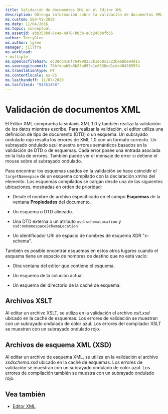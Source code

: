 ```yaml
---
title: Validación de documentos XML en el Editor XML
description: Obtenga información sobre la validación de documentos XML en el editor XML y cómo comprueba la sintaxis XML 1.0 y realiza la validación de datos a medida que se escribe.
ms.custom: SEO-VS-2020
ms.date: 11/04/2016
ms.topic: conceptual
ms.assetid: abb353bd-6c4a-4978-b03b-a8c245bbfb55
author: TerryGLee
ms.author: tglee
manager: jillfra
ms.workload:
- multiple
ms.openlocfilehash: ec38cb416f764990252b1e58c2322bea8be94d15
ms.sourcegitcommit: 75bfdaab9a8b23a097c1e8538ed1cde404305974
ms.translationtype: HT
ms.contentlocale: es-ES
ms.lasthandoff: 11/07/2020
ms.locfileid: "94351458"
---
```

# <a name="xml-document-validation"></a>Validación de documentos XML

El Editor XML comprueba la sintaxis XML 1.0 y también realiza la validación de los datos mientras escribe. Para realizar la validación, el editor utiliza una definición de tipo de documento (DTD) o un esquema. Un subrayado ondulado rojo resalta los errores de XML 1.0 con un formato correcto. Un subrayado ondulado azul muestra errores semánticos basados en la validación de DTD o de esquemas. Cada error posee una entrada asociada en la lista de errores. También puede ver el mensaje de error si detiene el mouse sobre el subrayado ondulado.

Para encontrar los esquemas usados en la validación se hace coincidir el `targetNamespace` de un esquema compilado con la declaración xmlns del elemento. Los esquemas compilados se cargan desde una de las siguientes ubicaciones, mostradas en orden de prioridad:

- Desde el nombre de archivo especificado en el campo **Esquemas** de la ventana **Propiedades** del documento.

- Un esquema o DTD alineado.

- Una DTD externa o un atributo `xsd:schemaLocation` y `xsd:noNamespaceSchemaLocation`

- Un identificador URI de espacio de nombres de esquema XDR "x-schema".

También es posible encontrar esquemas en estos otros lugares cuando el esquema tiene un espacio de nombres de destino que no está vacío:

- Otra ventana del editor que contiene el esquema.

- Un esquema de la solución actual.

- Un esquema del directorio de la caché de esquema.

## <a name="xslt-files"></a>Archivos XSLT
Al editar un archivo XSLT, se utiliza en la validación el archivo *xslt.xsd* ubicado en la caché de esquemas. Los errores de validación se muestran con un subrayado ondulado de color azul. Los errores del compilador XSLT se muestran con un subrayado ondulado rojo.

## <a name="xml-schema-xsd-files"></a>Archivos de esquema XML (XSD)
Al editar un archivo de esquema XML, se utiliza en la validación el archivo *xsdschema.xsd* ubicado en la caché de esquemas. Los errores de validación se muestran con un subrayado ondulado de color azul. Los errores de compilación también se muestra con un subrayado ondulado rojo.

## <a name="see-also"></a>Vea también

- [Editor XML](../xml-tools/xml-editor.md)
